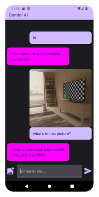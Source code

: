 <img src="https://github.com/adempolat/GeminiAIChat/blob/master/app/src/main/res/drawable/geminiai.png" padding="5" height="600"/> 
